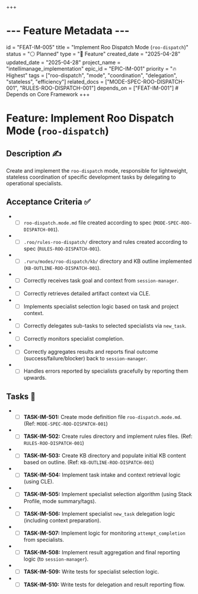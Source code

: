 +++
# --- Feature Metadata ---
id = "FEAT-IM-005"
title = "Implement Roo Dispatch Mode (`roo-dispatch`)"
status = "⚪️ Planned"
type = "🌟 Feature"
created_date = "2025-04-28"
updated_date = "2025-04-28"
project_name = "intellimanage_implementation"
epic_id = "EPIC-IM-001"
priority = "🔥 Highest"
tags = ["roo-dispatch", "mode", "coordination", "delegation", "stateless", "efficiency"]
related_docs = ["MODE-SPEC-ROO-DISPATCH-001", "RULES-ROO-DISPATCH-001"]
depends_on = ["FEAT-IM-001"] # Depends on Core Framework
+++

# Feature: Implement Roo Dispatch Mode (`roo-dispatch`)

## Description ✍️

Create and implement the `roo-dispatch` mode, responsible for lightweight, stateless coordination of specific development tasks by delegating to operational specialists.

## Acceptance Criteria ✅

*   - [ ] `roo-dispatch.mode.md` file created according to spec (`MODE-SPEC-ROO-DISPATCH-001`).
*   - [ ] `.roo/rules-roo-dispatch/` directory and rules created according to spec (`RULES-ROO-DISPATCH-001`).
*   - [ ] `.ruru/modes/roo-dispatch/kb/` directory and KB outline implemented (`KB-OUTLINE-ROO-DISPATCH-001`).
*   - [ ] Correctly receives task goal and context from `session-manager`.
*   - [ ] Correctly retrieves detailed artifact context via CLE.
*   - [ ] Implements specialist selection logic based on task and project context.
*   - [ ] Correctly delegates sub-tasks to selected specialists via `new_task`.
*   - [ ] Correctly monitors specialist completion.
*   - [ ] Correctly aggregates results and reports final outcome (success/failure/blocker) back to `session-manager`.
*   - [ ] Handles errors reported by specialists gracefully by reporting them upwards.

## Tasks 📝

*   - [ ] **TASK-IM-501:** Create mode definition file `roo-dispatch.mode.md`. (Ref: `MODE-SPEC-ROO-DISPATCH-001`)
*   - [ ] **TASK-IM-502:** Create rules directory and implement rules files. (Ref: `RULES-ROO-DISPATCH-001`)
*   - [ ] **TASK-IM-503:** Create KB directory and populate initial KB content based on outline. (Ref: `KB-OUTLINE-ROO-DISPATCH-001`)
*   - [ ] **TASK-IM-504:** Implement task intake and context retrieval logic (using CLE).
*   - [ ] **TASK-IM-505:** Implement specialist selection algorithm (using Stack Profile, mode summary/tags).
*   - [ ] **TASK-IM-506:** Implement specialist `new_task` delegation logic (including context preparation).
*   - [ ] **TASK-IM-507:** Implement logic for monitoring `attempt_completion` from specialists.
*   - [ ] **TASK-IM-508:** Implement result aggregation and final reporting logic (to `session-manager`).
*   - [ ] **TASK-IM-509:** Write tests for specialist selection logic.
*   - [ ] **TASK-IM-510:** Write tests for delegation and result reporting flow.